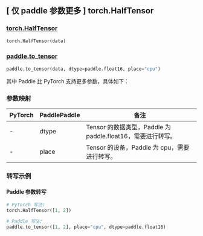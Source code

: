 ## [ 仅 paddle 参数更多 ] torch.HalfTensor

### [torch.HalfTensor](https://pytorch.org/docs/stable/tensors.html)

```python
torch.HalfTensor(data)
```

### [paddle.to_tensor](https://www.paddlepaddle.org.cn/documentation/docs/zh/develop/api/paddle/to_tensor_cn.html#to-tensor)

```python
paddle.to_tensor(data, dtype=paddle.float16, place="cpu")
```

其中 Paddle 比 PyTorch 支持更多参数，具体如下：

### 参数映射

| PyTorch | PaddlePaddle | 备注                                                        |
| ------- | ------------ | ----------------------------------------------------------- |
| -       | dtype        | Tensor 的数据类型，Paddle 为 paddle.float16，需要进行转写。 |
| -       | place        | Tensor 的设备，Paddle 为 cpu，需要进行转写。                |

### 转写示例

#### Paddle 参数转写

```python
# PyTorch 写法:
torch.HalfTensor([1, 2])

# Paddle 写法:
paddle.to_tensor([1, 2], place="cpu", dtype=paddle.float16)
```

